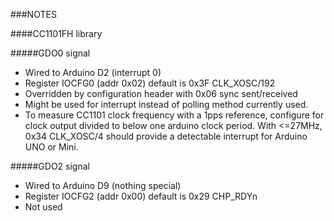 ###NOTES

####CC1101FH library

#####GDO0 signal
* Wired to Arduino D2 (interrupt 0)
* Register IOCFG0 (addr 0x02) default is 0x3F CLK_XOSC/192 
* Overridden by configuration header with 0x06 sync sent/received
* Might be used for interrupt instead of polling method currently
used.
* To measure CC1101 clock frequency with a 1pps reference, configure
for clock output divided to below one arduino clock period. With
<=27MHz, 0x34 CLK_XOSC/4 should provide a detectable interrupt for
Arduino UNO or Mini.

#####GDO2 signal
* Wired to Arduino D9 (nothing special)
* Register IOCFG2 (addr 0x00) default is 0x29 CHP_RDYn
* Not used

